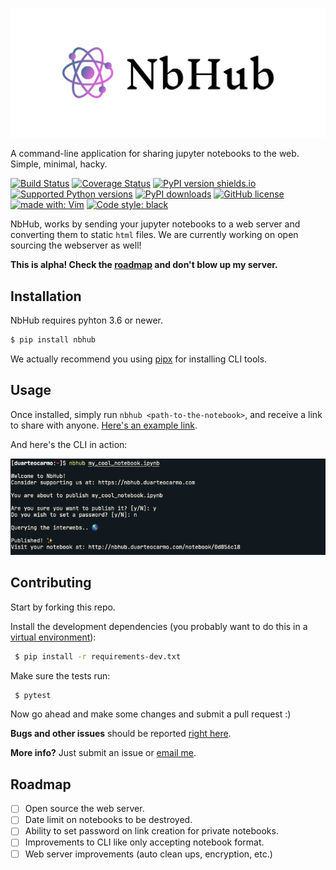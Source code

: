 [![nbhub](https://github.com/duarteocarmo/nbhub/raw/master/assets/logo.png)](https://nbhub.duarteocarmo.com)

A command-line application for sharing jupyter notebooks to the web. Simple, minimal, hacky. 

[![Build Status](https://travis-ci.org/duarteocarmo/nbhub.svg?branch=master)](https://travis-ci.org/duarteocarmo/nbhub) [![Coverage Status](https://coveralls.io/repos/github/duarteocarmo/nbhub/badge.svg?branch=master&service=github)](https://coveralls.io/github/duarteocarmo/nbhub?branch=master) [![PyPI version shields.io](https://img.shields.io/pypi/v/nbhub.svg)](https://pypi.python.org/pypi/nbhub/) [![Supported Python versions](https://img.shields.io/pypi/pyversions/nbhub.svg)](https://pypi.org/project/nbhub/) [![PyPI downloads](https://img.shields.io/pypi/dm/nbhub.svg)](https://pypistats.org/packages/nbhub) [![GitHub license](https://img.shields.io/github/license/duarteocarmo/nbhub.svg)](https://github.com/duarteocarmo/nbhub/blob/master/LICENSE) [![made with: Vim](https://img.shields.io/badge/made%20with-Vim-019331)](https://github.com/vim/vim) [![Code style: black](https://img.shields.io/badge/code%20style-black-000000.svg)](https://github.com/python/black)

NbHub, works by sending your jupyter notebooks to a web server and converting them to static `html` files. We are currently working on open sourcing the webserver as well!

**This is alpha! Check the [roadmap](#roadmap) and don't blow up my server.**

## Installation

NbHub requires pyhton 3.6 or newer. 

```bash
$ pip install nbhub
```

We actually recommend you using [pipx](https://github.com/pipxproject/pipx) for installing CLI tools. 

## Usage

Once installed, simply run `nbhub <path-to-the-notebook>`, and receive a link to share with anyone. [Here's an example link](https://nbhub.duarteocarmo.com/notebook/0d856c18).

And here's the CLI in action:

![nbhub](https://github.com/duarteocarmo/nbhub/raw/master/assets/usage.png)

## Contributing

Start by forking this repo.

Install the development dependencies (you probably want to do this in a [virtual environment](https://docs.python-guide.org/dev/virtualenvs/)):

```bash
 $ pip install -r requirements-dev.txt
 ```

Make sure the tests run:

```bash
 $ pytest
 ```

Now go ahead and make some changes and submit a pull request :)

**Bugs and other issues** should be reported [right here](https://github.com/duarteocarmo/nbhub/issues). 

**More info?** Just submit an issue or [email me](mailto:me@duarteocarmo.com). 

## Roadmap

- [ ] Open source the web server.
- [ ] Date limit on notebooks to be destroyed.
- [ ] Ability to set password on link creation for private notebooks.
- [ ] Improvements to CLI like only accepting notebook format.
- [ ] Web server improvements (auto clean ups, encryption, etc.)